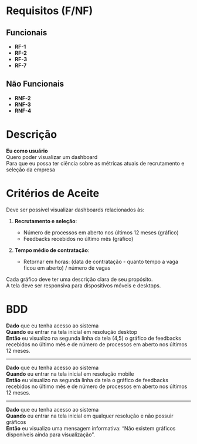 # Requisitos (F/NF)

## Funcionais

- **RF-1**
- **RF-2**
- **RF-3**
- **RF-7**

## Não Funcionais

- **RNF-2**
- **RNF-3**
- **RNF-4**

# Descrição

**Eu como usuário**  
Quero poder visualizar um dashboard  
Para que eu possa ter ciência sobre as métricas atuais de recrutamento e seleção da empresa

# Critérios de Aceite

Deve ser possível visualizar dashboards relacionados às:

1. **Recrutamento e seleção**:
   - Número de processos em aberto nos últimos 12 meses (gráfico)
   - Feedbacks recebidos no último mês (gráfico)

2. **Tempo médio de contratação**:
   - Retornar em horas: (data de contratação - quanto tempo a vaga ficou em aberto) / número de vagas

Cada gráfico deve ter uma descrição clara de seu propósito.  
A tela deve ser responsiva para dispositivos móveis e desktops.

# BDD

**Dado** que eu tenha acesso ao sistema  
**Quando** eu entrar na tela inicial em resolução desktop  
**Então** eu visualizo na segunda linha da tela (4,5) o gráfico de feedbacks recebidos no último mês e de número de processos em aberto nos últimos 12 meses.

---

**Dado** que eu tenha acesso ao sistema  
**Quando** eu entrar na tela inicial em resolução mobile  
**Então** eu visualizo na segunda linha da tela o gráfico de feedbacks recebidos no último mês e de número de processos em aberto nos últimos 12 meses.

---

**Dado** que eu tenha acesso ao sistema  
**Quando** eu entrar na tela inicial em qualquer resolução e não possuir gráficos  
**Então** eu visualizo uma mensagem informativa: “Não existem gráficos disponíveis ainda para visualização”.

